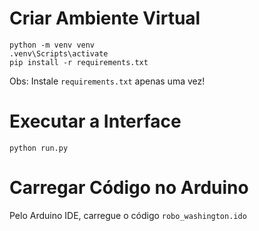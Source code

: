 # Criar Ambiente Virtual
```
python -m venv venv
.venv\Scripts\activate
pip install -r requirements.txt
```
Obs: Instale `requirements.txt` apenas uma vez!

# Executar a Interface
```
python run.py
```

# Carregar Código no Arduino
Pelo Arduino IDE, carregue o código `robo_washington.ido`
